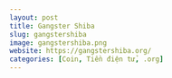 ```yaml
---
layout: post
title: Gangster Shiba
slug: gangstershiba
image: gangstershiba.png
website: https://gangstershiba.org/
categories: [Coin, Tiền điện tử, .org]
---
```


